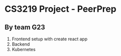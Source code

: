 # CS3219 Project - PeerPrep
## By team G23

1. Frontend setup with create react app
2. Backend
3. Kubernetes

